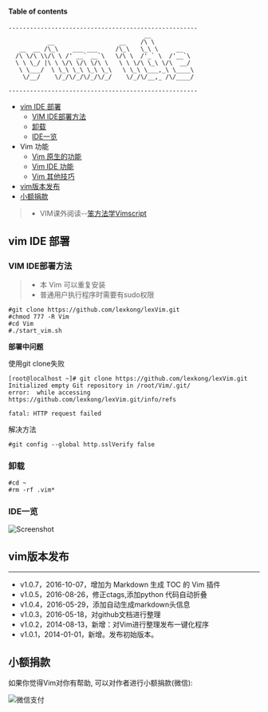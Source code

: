 #### Table of contents

```
-----------------------------------------------------
                                      __            
           __                  __    /\ \           
   __  __ /\_\    ___ ___     /\_\   \_\ \     __   
  /\ \/\ \\/\ \ /' __` __`\   \/\ \  /'_` \  /'__`\ 
  \ \ \_/ |\ \ \/\ \/\ \/\ \   \ \ \/\ \_\ \/\  __/ 
   \ \___/  \ \_\ \_\ \_\ \_\   \ \_\ \___,_\ \____\
    \/__/    \/_/\/_/\/_/\/_/    \/_/\/__,_ /\/____/

-----------------------------------------------------
```

* [vim IDE 部署](#vim-ide-部署)
	* [VIM IDE部署方法](#vim-ide部署方法)
	* [卸载](#卸载)
	* [IDE一览](#ide一览)
* Vim 功能 
    * [Vim 原生的功能](doc/vim.md)
    * [Vim IDE 功能](doc/ide.md)
    * [Vim 其他技巧](doc/skill.md)
* [vim版本发布](#vim版本发布)
* [小额捐款](#小额捐款)

> * VIM课外阅读--[笨方法学Vimscript](http://learnvimscriptthehardway.onefloweroneworld.com/)

## vim IDE 部署

### VIM IDE部署方法

> * 本 Vim 可以重复安装
> * 普通用户执行程序时需要有sudo权限

```
#git clone https://github.com/lexkong/lexVim.git
#chmod 777 -R Vim
#cd Vim
#./start_vim.sh
```
**部署中问题**

使用git clone失败

```
[root@localhost ~]# git clone https://github.com/lexkong/lexVim.git
Initialized empty Git repository in /root/Vim/.git/
error:  while accessing https://github.com/lexkong/lexVim.git/info/refs

fatal: HTTP request failed
```
解决方法
```
#git config --global http.sslVerify false
```

### 卸载
```
#cd ~
#rm -rf .vim*
```

### IDE一览

![Screenshot](https://github.com/lexkong/lexVim/blob/master/images/vim.jpg)

## vim版本发布 
----
* v1.0.7，2016-10-07，增加为 Markdown 生成 TOC 的 Vim 插件
* v1.0.5，2016-08-26，修正ctags,添加python 代码自动折叠
* v1.0.4，2016-05-29，添加自动生成markdown头信息
* v1.0.3，2016-05-18，对github文档进行整理
* v1.0.2，2014-08-13，新增：对Vim进行整理发布一键化程序 
* v1.0.1，2014-01-01，新增。发布初始版本。


## 小额捐款

如果你觉得Vim对你有帮助, 可以对作者进行小额捐款(微信):
    
![微信支付](https://github.com/lexkong/lexVim/blob/master/images/wechat.jpg)
